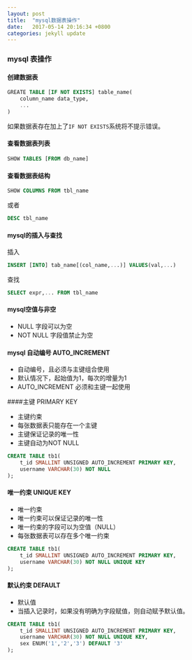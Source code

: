 ```yaml
---
layout: post
title:  "mysql数据表操作"
date:   2017-05-14 20:16:34 +0800
categories: jekyll update
---
```


### mysql 表操作

#### 创建数据表
``` sql
GREATE TABLE [IF NOT EXISTS] table_name(
	column_name data_type,
	...
)
```
如果数据表存在加上了`IF NOT EXISTS`系统将不提示错误。

#### 查看数据表列表
``` sql
SHOW TABLES [FROM db_name]
```

#### 查看数据表结构
``` sql
SHOW COLUMNS FROM tbl_name
```
或者
``` sql
DESC tbl_name
```

#### mysql的插入与查找
插入
``` sql
INSERT [INTO] tab_name[(col_name,...)] VALUES(val,...)
```
查找
``` sql 
SELECT expr,... FROM tbl_name
```

#### mysql空值与非空
- NULL  字段可以为空
- NOT NULL  字段值禁止为空

#### mysql 自动编号 AUTO_INCREMENT
- 自动编号，且必须与主键组合使用
- 默认情况下，起始值为1，每次的增量为1
- AUTO_INCREMENT 必须和主键一起使用

####主键 PRIMARY KEY
- 主键约束
- 每张数据表只能存在一个主键
- 主键保证记录的唯一性
- 主键自动为NOT NULL
``` sql 
CREATE TABLE tb1(
	t_id SMALLINT UNSIGNED AUTO_INCREMENT PRIMARY KEY,
	username VARCHAR(30) NOT NULL
);
```

#### 唯一约束  UNIQUE KEY
- 唯一约束
- 唯一约束可以保证记录的唯一性
- 唯一约束的字段可以为空值（NULL）
- 每张数据表可以存在多个唯一约束
``` sql 
CREATE TABLE tb1(
	t_id SMALLINT UNSIGNED AUTO_INCREMENT PRIMARY KEY,
	username VARCHAR(30) NOT NULL UNIQUE KEY
);
```

#### 默认约束 DEFAULT
- 默认值
- 当插入记录时，如果没有明确为字段赋值，则自动赋予默认值。  

``` sql 
CREATE TABLE tb1(
	t_id SMALLINT UNSIGNED AUTO_INCREMENT PRIMARY KEY,
	username VARCHAR(30) NOT NULL UNIQUE KEY,
	sex ENUM('1','2','3') DEFAULT '3'
);
```

